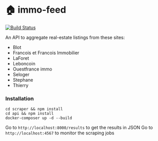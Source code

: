 # 🏠 immo-feed

[![Build Status](https://travis-ci.org/tamarasaurus/immo-feed.svg?branch=master)](https://travis-ci.org/tamarasaurus/immo-feed)

An API to aggregate real-estate listings from these sites:
- Blot
- Francois et Francois Immobilier
- LaForet
- Leboncoin
- Ouestfrance immo
- Seloger
- Stephane
- Thierry

### Installation

```
cd scraper && npm install
cd api && npm install
docker-composer up -d --build
```

Go to `http://localhost:8000/results` to get the results in JSON
Go to `http://localhost:4567` to monitor the scraping jobs
